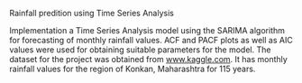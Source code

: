 Rainfall predition using Time Series Analysis

Implementation a Time Series Analysis model using the SARIMA algorithm for forecasting of monthly rainfall values.
 ACF and PACF plots as well as AIC values were used for obtaining suitable parameters for the model. 
 The dataset for the project was obtained from www.kaggle.com. 
 It has monthly rainfall values for the region of Konkan, Maharashtra for 115 years. 

